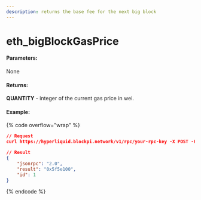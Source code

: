 ```yaml
---
description: returns the base fee for the next big block
---
```


# eth\_bigBlockGasPrice

#### **Parameters:**

None

#### **Returns:**

**QUANTITY** - integer of the current gas price in wei.

#### Example:

{% code overflow="wrap" %}
```json
// Request
curl https://hyperliquid.blockpi.network/v1/rpc/your-rpc-key -X POST -H "Content-Type: application/json" --data '{"jsonrpc":"2.0","method":"eth_bigBlockGasPrice","params":[],"id":1}'

// Result
{
    "jsonrpc": "2.0",
    "result": "0x5f5e100",
    "id": 1
}
```
{% endcode %}
